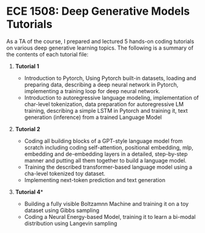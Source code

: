 # ECE 1508: Deep Generative Models Tutorials #


As a TA of the course, I prepared and lectured 5 hands-on coding tutorials on various deep generative learning topics. The following is a summary of the contents of each tutorial file:

1. **Tutorial 1**
    - Introduction to Pytorch, Using Pytorch built-in datasets, loading and preparing data, describing a deep neural network in Pytorch, implementing a training loop for deep neural network.
    - Introduction to autoregressive language modeling, implementation of char-level tokenization, data preparation for autoregressive LM training, describing a simple LSTM in Pytorch and training it, text generation (inference) from a trained Language Model

2. **Tutorial 2**
    - Coding all building blocks of a GPT-style language model from scratch including coding self-attention, positional embedding, mlp, embedding and de-embedding layers in a detailed, step-by-step manner and putting all them together to build a language model.
    - Training the described transformer-based language model using a cha-level tokenized toy dataset.
    - Implementing next-token prediction and text generation

4. **Tutorial 4***
    - Building a fully visible Boltzamnn Machine and training it on a toy dataset using Gibbs sampling
    - Coding a Neural Energy-based Model, training it to learn a bi-modal distribution using Langevin sampling
